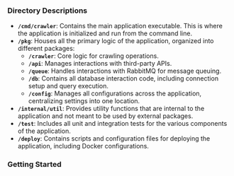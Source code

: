 ### Directory Descriptions

- **`/cmd/crawler`**: Contains the main application executable. This is where the application is initialized and run from the command line.
- **`/pkg`**: Houses all the primary logic of the application, organized into different packages:
  - **`/crawler`**: Core logic for crawling operations.
  - **`/api`**: Manages interactions with third-party APIs.
  - **`/queue`**: Handles interactions with RabbitMQ for message queuing.
  - **`/db`**: Contains all database interaction code, including connection setup and query execution.
  - **`/config`**: Manages all configurations across the application, centralizing settings into one location.
- **`/internal/util`**: Provides utility functions that are internal to the application and not meant to be used by external packages.
- **`/test`**: Includes all unit and integration tests for the various components of the application.
- **`/deploy`**: Contains scripts and configuration files for deploying the application, including Docker configurations.

### Getting Started
